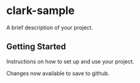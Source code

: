 # clark-sample

A brief description of your project.

## Getting Started

Instructions on how to set up and use your project.

Changes now available to save to github. 